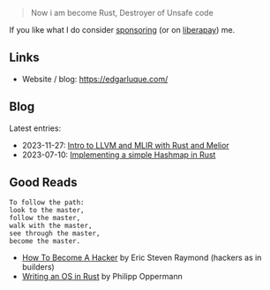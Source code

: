 > Now i am become Rust, Destroyer of Unsafe code

If you like what I do consider [sponsoring](https://github.com/sponsors/edg-l) (or on [liberapay](https://liberapay.com/edgl/donate)) me.

## Links

- Website / blog: https://edgarluque.com/

## Blog
Latest entries:

- 2023-11-27: [Intro to LLVM and MLIR with Rust and Melior](https://edgarluque.com/blog/mlir-with-rust/)
- 2023-07-10: [Implementing a simple Hashmap in Rust](https://edgarluque.com/blog/rust-hashmap/)

## Good Reads

```
To follow the path:
look to the master,
follow the master,
walk with the master,
see through the master,
become the master.
```

- [How To Become A Hacker](http://www.catb.org/~esr/faqs/hacker-howto.html) by Eric Steven Raymond (hackers as in builders)
- [Writing an OS in Rust](https://os.phil-opp.com/) by Philipp Oppermann
